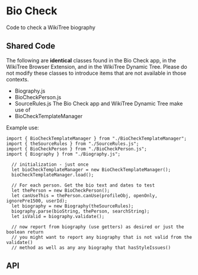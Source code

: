 # Bio Check
Code to check a WikiTree biography

## Shared Code
The following are **identical** classes found in the Bio Check app, in the 
WikiTree Browser Extension, and in the WikiTree Dynamic Tree. Please do not
modify these classes to introduce items that are not available in those
contexts.
* Biography.js
* BioCheckPerson.js
* SourceRules.js
The Bio Check app and WikiTree Dynamic Tree make use of
* BioCheckTemplateManager

Example use:
```
import { BioCheckTemplateManager } from "./BioCheckTemplateManager";
import { theSourceRules } from "./SourceRules.js";
import { BioCheckPerson } from "./BioCheckPerson.js";
import { Biography } from "./Biography.js";

  // initialization - just once
  let bioCheckTemplateManager = new BioCheckTemplateManager();
  bioCheckTemplateManager.load();

  // For each person. Get the bio text and dates to test
  let thePerson = new BioCheckPerson();
  let canUseThis = thePerson.canUse(profileObj, openOnly, ignorePre1500, userId);
  let biography = new Biography(theSourceRules);
  biography.parse(bioString, thePerson, searchString);
  let isValid = biography.validate(); 

  // now report from biography (use getters) as desired or just the boolean return 
  // you might want to report any biography that is not valid from the validate()
  // method as well as any any biography that hasStyleIssues()
```
## API 
